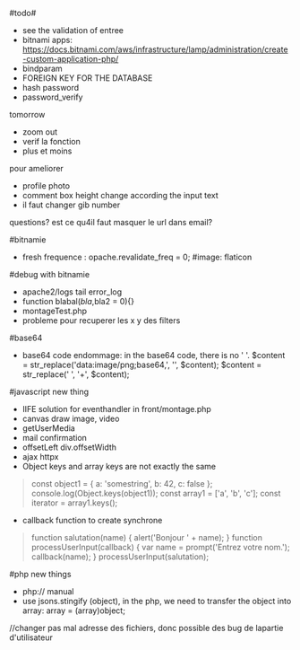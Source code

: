 #todo#
- see the validation of entree
- bitnami apps: https://docs.bitnami.com/aws/infrastructure/lamp/administration/create-custom-application-php/
- bindparam
- FOREIGN KEY FOR THE DATABASE
- hash password
- password_verify 

tomorrow
- zoom out
- verif la fonction
- plus et moins

pour ameliorer
- profile photo
- comment box height change according the input text
- il faut changer gib number

questions?
est ce qu4il faut masquer le url dans email?

#bitnamie
- fresh frequence : opache.revalidate_freq = 0;
#image:
flaticon

#debug with bitnamie
- apache2/logs 
    tail error_log
- function blabal($bla,$bla2 = 0){}
- montageTest.php
- probleme pour recuperer les x y des filters

#base64
- base64 code endommage: 
in the base64 code, there is no ' '.
$content = str_replace('data:image/png;base64,', '', $content);
$content = str_replace(' ', '+', $content);

#javascript new thing
- IIFE solution for eventhandler in front/montage.php
- canvas draw image, video
- getUserMedia
- mail confirmation
- offsetLeft div.offsetWidth
- ajax httpx
- Object keys and array keys are not exactly the same
> const object1 = {
    a: 'somestring',
    b: 42,
    c: false
    };
    console.log(Object.keys(object1));
> const array1 = ['a', 'b', 'c'];
    const iterator = array1.keys();
- callback function to create synchrone
> function salutation(name) {
    alert('Bonjour ' + name);
    }
    function processUserInput(callback) {
        var name = prompt('Entrez votre nom.');
        callback(name);
    }
    processUserInput(salutation);

#php new things
- php:// manual
- use jsons.stingify (object), in the php, we need to transfer the object into array: array = (array)object;



//changer pas mal adresse des fichiers, donc possible des bug de lapartie d'utilisateur

